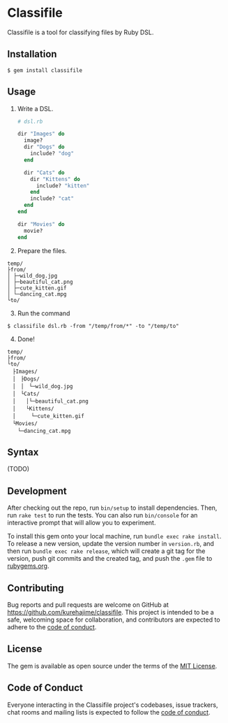 # Classifile

Classifile is a tool for classifying files by Ruby DSL.

## Installation

    $ gem install classifile

## Usage


1. Write a DSL.

    ```ruby
   # dsl.rb 
   
    dir "Images" do
      image?
      dir "Dogs" do
        include? "dog"
      end
    
      dir "Cats" do
        dir "Kittens" do
          include? "kitten"
        end
        include? "cat"
      end
    end
    
    dir "Movies" do
      movie?
    end
    ```

2. Prepare the files.

```shell
temp/
├from/
│ ├─wild_dog.jpg
│ ├─beautiful_cat.png
│ ├─cute_kitten.gif
│ └─dancing_cat.mpg
└to/
```

3. Run the command

```shell
$ classifile dsl.rb -from "/temp/from/*" -to "/temp/to" 
```

4. Done!

```shell
temp/
├from/
└to/
　├Images/
　│　├Dogs/
　│　│　└─wild_dog.jpg
　│　└Cats/
　│　　│└─beautiful_cat.png
　│　　└Kittens/
　│　　　└─cute_kitten.gif
　└Movies/
　　└─dancing_cat.mpg
```

## Syntax

(TODO)

## Development

After checking out the repo, run `bin/setup` to install dependencies. Then, run `rake test` to run the tests. You can also run `bin/console` for an interactive prompt that will allow you to experiment.

To install this gem onto your local machine, run `bundle exec rake install`. To release a new version, update the version number in `version.rb`, and then run `bundle exec rake release`, which will create a git tag for the version, push git commits and the created tag, and push the `.gem` file to [rubygems.org](https://rubygems.org).

## Contributing

Bug reports and pull requests are welcome on GitHub at https://github.com/kurehajime/classifile. This project is intended to be a safe, welcoming space for collaboration, and contributors are expected to adhere to the [code of conduct](https://github.com/[USERNAME]/classifile/blob/main/CODE_OF_CONDUCT.md).

## License

The gem is available as open source under the terms of the [MIT License](https://opensource.org/licenses/MIT).

## Code of Conduct

Everyone interacting in the Classifile project's codebases, issue trackers, chat rooms and mailing lists is expected to follow the [code of conduct](https://github.com/[USERNAME]/classifile/blob/main/CODE_OF_CONDUCT.md).
